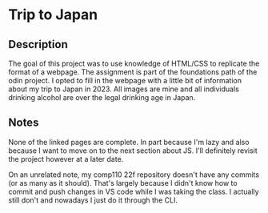# Trip to Japan
## Description
The goal of this project was to use knowledge of HTML/CSS to replicate the format of a webpage. The assignment is part of the foundations path of the odin project. I opted to fill in the webpage with a little bit of information about my trip to Japan in 2023. All images are mine and all individuals drinking alcohol are over the legal drinking age in Japan.

## Notes
None of the linked pages are complete. In part because I'm lazy and also because I want to move on to the next section about JS. I'll definitely revisit the project however at a later date.

On an unrelated note, my comp110 22f repository doesn't have any commits (or as many as it should). That's largely because I didn't know how to commit and push changes in VS code while I was taking the class. I actually still don't and nowadays I just do it through the CLI. 

